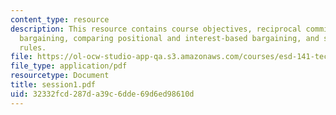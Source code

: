 ```yaml
---
content_type: resource
description: This resource contains course objectives, reciprocal commitments, traditional
  bargaining, comparing positional and interest-based bargaining, and simulation ground
  rules.
file: https://ol-ocw-studio-app-qa.s3.amazonaws.com/courses/esd-141-technology-policy-negotiations-spring-2006/32332fcd287da39c6dde69d6ed98610d_session1.pdf
file_type: application/pdf
resourcetype: Document
title: session1.pdf
uid: 32332fcd-287d-a39c-6dde-69d6ed98610d
---
```

